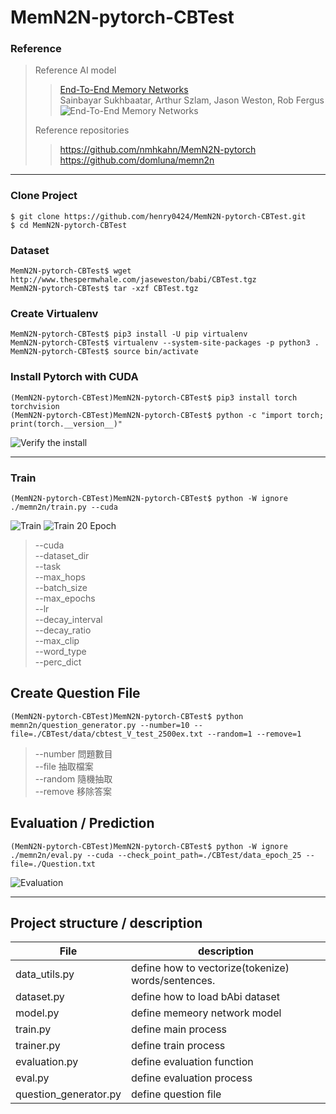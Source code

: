 # MemN2N-pytorch-CBTest

### Reference
> Reference AI model
>> [End-To-End Memory Networks](https://arxiv.org/abs/1503.08895)  
>> Sainbayar Sukhbaatar, Arthur Szlam, Jason Weston, Rob Fergus  
>> ![End-To-End Memory Networks](https://i.imgur.com/YBBcbNy.png)
> 
> Reference repositories
>> https://github.com/nmhkahn/MemN2N-pytorch  
>> https://github.com/domluna/memn2n


---

### Clone Project
```
$ git clone https://github.com/henry0424/MemN2N-pytorch-CBTest.git
$ cd MemN2N-pytorch-CBTest
```

### Dataset
```
MemN2N-pytorch-CBTest$ wget http://www.thespermwhale.com/jaseweston/babi/CBTest.tgz
MemN2N-pytorch-CBTest$ tar -xzf CBTest.tgz
```

### Create Virtualenv
```
MemN2N-pytorch-CBTest$ pip3 install -U pip virtualenv
MemN2N-pytorch-CBTest$ virtualenv --system-site-packages -p python3 .
MemN2N-pytorch-CBTest$ source bin/activate
```

### Install Pytorch with CUDA
```
(MemN2N-pytorch-CBTest)MemN2N-pytorch-CBTest$ pip3 install torch torchvision
(MemN2N-pytorch-CBTest)MemN2N-pytorch-CBTest$ python -c "import torch; print(torch.__version__)"
```
![Verify the install](https://i.imgur.com/RR4lhhI.png)



---


### Train
```
(MemN2N-pytorch-CBTest)MemN2N-pytorch-CBTest$ python -W ignore ./memn2n/train.py --cuda
```
![Train](https://i.imgur.com/li1f6px.png)
![Train 20 Epoch](https://i.imgur.com/D2bwwHy.png)

> --cuda  
--dataset_dir  
--task  
--max_hops  
--batch_size  
--max_epochs  
--lr  
--decay_interval  
--decay_ratio  
--max_clip  
--word_type  
--perc_dict  



## Create Question File
```
(MemN2N-pytorch-CBTest)MemN2N-pytorch-CBTest$ python memn2n/question_generator.py --number=10 --file=./CBTest/data/cbtest_V_test_2500ex.txt --random=1 --remove=1
```
>--number 問題數目  
>--file 抽取檔案  
>--random 隨機抽取  
>--remove 移除答案  

## Evaluation / Prediction
```
(MemN2N-pytorch-CBTest)MemN2N-pytorch-CBTest$ python -W ignore ./memn2n/eval.py --cuda --check_point_path=./CBTest/data_epoch_25 --file=./Question.txt
```
![Evaluation](https://i.imgur.com/ocWDsNf.png)


---

## Project structure / description

| File          | description                                        |
| ------------- | -------------------------------------------------- |
| data_utils.py | define how to vectorize(tokenize) words/sentences. |
| dataset.py    | define how to load bAbi dataset                    |
| model.py      | define memeory network model                       |
| train.py      | define main process                                |
| trainer.py    | define train process                               |
| evaluation.py | define evaluation function                         |
| eval.py       | define evaluation process                          |
| question_generator.py | define question file                       |
